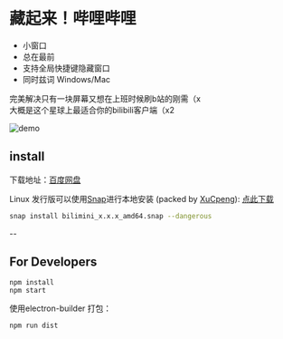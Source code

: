 # 藏起来！哔哩哔哩

+ 小窗口
+ 总在最前
+ 支持全局快捷键隐藏窗口
+ 同时兹词 Windows/Mac

完美解决只有一块屏幕又想在上班时候刷b站的刚需（x   
大概是这个星球上最适合你的bilibili客户端（x2

![demo](https://github.com/chitosai/bilimini/blob/master/images/demo.gif)

## install

下载地址：[百度网盘](https://pan.baidu.com/s/1jIHnRk6) 

Linux 发行版可以使用[Snap](https://snapcraft.io/docs/installing-snapd)进行本地安装 (packed by [XuCpeng](https://github.com/XuCpeng/bilimini)): [点此下载](https://github.com/XuCpeng/bilimini/releases)

```bash
snap install bilimini_x.x.x_amd64.snap --dangerous
```

--

## For Developers

```shell
npm install
npm start
```

使用electron-builder 打包：

```shell
npm run dist
```
